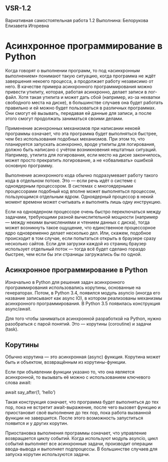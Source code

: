 ## VSR-1.2
Вариативная самостоятельная работа 1.2
Выполнина: Белорукова Елизавета Игоревна

# Асинхронное программирование в Python

Когда говорят о выполнении программ, то под «асинхронным выполнением» понимают такую ситуацию, когда программа не ждёт завершения некоего процесса, а продолжает работу независимо от него. В качестве примера асинхронного программирования можно привести утилиту, которая, работая асинхронно, делает записи в лог-файл. Хотя такая утилита и может дать сбой (например, из-за нехватки свободного места на диске), в большинстве случаев она будет работать правильно и ей можно будет пользоваться в различных программах. Они смогут её вызывать, передавая ей данные для записи, а после этого смогут продолжать заниматься своими делами.

Применение асинхронных механизмов при написании некоей программы означает, что эта программа будет выполняться быстрее, чем без использования подобных механизмов. При этом то, что планируется запускать асинхронно, вроде утилиты для логирования, должно быть написано с учётом возникновения нештатных ситуаций. Например, утилита для логирования, если место на диске закончилось, может просто прекратить логирование, а не «обваливать» ошибкой основную программу.

Выполнение асинхронного кода обычно подразумевает работу такого кода в отдельном потоке. Это — если речь идёт о системе с одноядерным процессором. В системах с многоядерными процессорами подобный код вполне может выполняться процессом, пользующимся отдельным ядром. Одноядерный процессор в некий момент времени может считывать и выполнять лишь одну инструкцию.

Если на одноядерном процессоре очень быстро переключаться между задачами, требующими разной вычислительной мощности (например — между некими вычислениями и чтением данных с диска), тогда может возникнуть такое ощущение, что единственное процессорное ядро одновременно делает несколько дел. Или, скажем, подобное происходит в том случае, если попытаться открыть в браузере сразу несколько сайтов. Если для загрузки каждой из страниц браузер использует отдельный поток — тогда всё будет сделано гораздо быстрее, чем если бы эти страницы загружались бы по одной.

## Асинхронное программирование в Python

Изначально в Python для решения задач асинхронного программирования использовались корутины, основанные на генераторах. Потом, в Python 3.4, появился модуль asyncio (иногда его название записывают как async IO), в котором реализованы механизмы асинхронного программирования. В Python 3.5 появилась конструкция async/await.

Для того чтобы заниматься асинхронной разработкой на Python, нужно разобраться с парой понятий. Это — корутины (coroutine) и задачи (task).

## Корутины

Обычно корутина — это асинхронная (async) функция. Корутина может быть и объектом, возвращённым из корутины-функции.

Если при объявлении функции указано то, что она является асинхронной, то вызывать её можно с использованием ключевого слова await:

await say_after(1, ‘hello’)

Такая конструкция означает, что программа будет выполняться до тех пор, пока не встретит await-выражение, после чего вызовет функцию и приостановит своё выполнение до тех пор, пока работа вызванной функции не завершится. После этого возможность запуститься появится и у других корутин.

Приостановка выполнения программы означает, что управление возвращается циклу событий. Когда используют модуль asyncio, цикл событий выполняет все асинхронные задачи, производит операции ввода-вывода и выполняет подпроцессы. В большинстве случаев для запуска корутин используются задачи.
